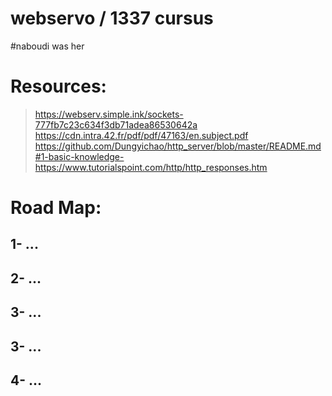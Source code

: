 # webservo / 1337 cursus
#naboudi was her
# Resources:
  > https://webserv.simple.ink/sockets-777fb7c23c634f3db71adea86530642a
  > https://cdn.intra.42.fr/pdf/pdf/47163/en.subject.pdf 
  > https://github.com/Dungyichao/http_server/blob/master/README.md#1-basic-knowledge-
  > https://www.tutorialspoint.com/http/http_responses.htm
  > 
# Road Map:
## 1- ...
## 2-  ...
## 3- ...
## 3- ...
## 4- ...


